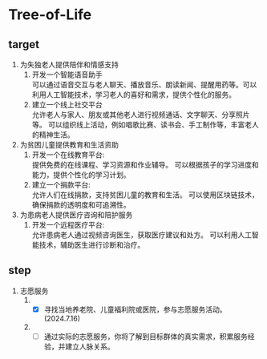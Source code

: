 # Tree-of-Life

## target
1. 为失独老人提供陪伴和情感支持  
    1.  开发一个智能语音助手  
    可以通过语音交互与老人聊天、播放音乐、朗读新闻、提醒用药等。可以利用人工智能技术，学习老人的喜好和需求，提供个性化的服务。
    2.  建立一个线上社交平台  
    允许老人与家人、朋友或其他老人进行视频通话、文字聊天、分享照片等。
    可以组织线上活动，例如唱歌比赛、读书会、手工制作等，丰富老人的精神生活。
2. 为贫困儿童提供教育和生活资助
    1.  开发一个在线教育平台:  
    提供免费的在线课程、学习资源和作业辅导。
    可以根据孩子的学习进度和能力，提供个性化的学习计划。  
    2.  建立一个捐款平台:  
    允许人们在线捐款，支持贫困儿童的教育和生活。
    可以使用区块链技术，确保捐款的透明度和可追溯性。
3. 为患病老人提供医疗咨询和陪护服务  
    1. 开发一个远程医疗平台:  
    允许患病老人通过视频咨询医生，获取医疗建议和处方。
    可以利用人工智能技术，辅助医生进行诊断和治疗。
## step
1. 志愿服务 
    1. - [x] 寻找当地养老院、儿童福利院或医院，参与志愿服务活动。 (2024.7.16) 
    2. - [ ] 通过实际的志愿服务，你将了解到目标群体的真实需求，积累服务经验，并建立人脉关系。
